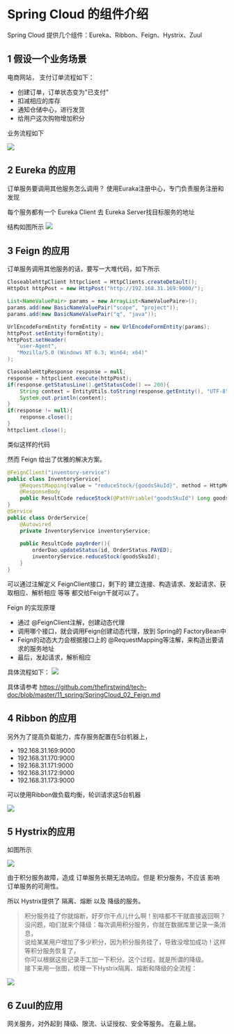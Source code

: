 # Spring Cloud 的组件介绍

<!--https://blog.csdn.net/With_Her/article/details/97165385-->
Spring Cloud 提供几个组件：Eureka、Ribbon、Feign、Hystrix、Zuul

## 1 假设一个业务场景

电商网站， 支付订单流程如下：
* 创建订单，订单状态变为"已支付"
* 扣减相应的库存
* 通知仓储中心，进行发货
* 给用户这次购物增加积分

业务流程如下

![](images/626AAACA-551C-4BBC-B822-907032F39F9C.png)

## 2 Eureka 的应用

订单服务要调用其他服务怎么调用？
使用Euraka注册中心，专门负责服务注册和发现

每个服务都有一个 Eureka Client 去 Eureka Server找目标服务的地址

结构如图所示
![](images/39095E9E-D752-45B6-A13C-57F07550E24B.png)

## 3 Feign 的应用

订单服务调用其他服务的话，要写一大堆代码，如下所示
```java
CloseablehttpClient httpclient = HttpClients.createDetault();
HttpOst httpPost = new HttpPost("http://192.168.31.169:9000/");

List<NameValuePair> params = new ArrayList<NameValuePaire>();
params.add(new BasicNameValuePair("scope", "project"));
params.add(new BasicNameValuePair("q", "java"));

UrlEncodeFormEntity formEntity = new UrlEncodeFormEntity(params);
httpPost.setEntity(formEntity);
httpPost.setHeader(
   "user-Agent",
   "Mozilla/5.0 (Windows NT 6.3; Win64; x64)"     
);

CloseableHttpResponse response = null;
response = httpclient.execute(httpPost);
if(response.getStatusLine().getStatusCode() == 200){
    String context = EntityUtils.toString(response.getEntity(), "UTF-8");
    System.out.println(content);
}
if(response != null){
    response.close();
}
httpclient.close();
```
类似这样的代码

然而 Feign 给出了优雅的解决方案。

```java
@FeignClient("inventory-service")
public class InventoryService{
    @RequestMapping(value = "reduceStock/{goodsSkuId}", method = HttpMethod.PUT)
    @ResponseBody
    public ResultCode reduceStock(@PathVriable("goodsSkuId") Long goodsSkuId);
}
@Service
public class OrderService{
    @Autowired
    private InventoryService inventoryService;
    
    public ResultCode payOrder(){
        orderDao.updateStatus(id, OrderStatus.PAYED);
        inventoryService.reduceStock(goodsSkuId);
    }
}
```


可以通过注解定义 FeignClient接口，剩下的 建立连接、构造请求、发起请求、获取相应、解析相应 等等 都交给Feign干就可以了。

Feign 的实现原理
* 通过 @FeignClient注解，创建动态代理
* 调用哪个接口，就会调用Feign创建动态代理，放到 Spring的 FactoryBean中
* Feign的动态大力会根据接口上的 @RequestMapping等注解，来构造出要请求的服务地址
* 最后，发起请求，解析相应

具体流程如下：
![](images/2B01FB44-D079-43E5-A93F-E1266750B002.png)

具体请参考 https://github.com/thefirstwind/tech-doc/blob/master/11_spring/SpringCloud_02_Feign.md


## 4 Ribbon 的应用

另外为了提高负载能力，库存服务配置在5台机器上，
* 192.168.31.169:9000
* 192.168.31.170:9000
* 192.168.31.171:9000
* 192.168.31.172:9000
* 192.168.31.173:9000

可以使用Ribbon做负载均衡，轮训请求这5台机器

![](images/9D94E8DB-78FA-4833-B0CE-061D0F88BFEC.png)

## 5 Hystrix的应用

如图所示

![](images/4C164092-C054-434F-94B8-551B9BE08EF6.png)

由于积分服务故障，造成 订单服务长期无法响应。但是 积分服务，不应该 影响 订单服务的可用性。

所以 Hystrix提供了 隔离、熔断 以及 降级的服务。

> 积分服务挂了你就熔断，好歹你干点儿什么啊！别啥都不干就直接返回啊？  
> 没问题，咱们就来个降级：每次调用积分服务，你就在数据库里记录一条消息，  
> 说给某某用户增加了多少积分，因为积分服务挂了，导致没增加成功！这样等积分服务恢复了，  
> 你可以根据这些记录手工加一下积分。这个过程，就是所谓的降级。  
> 接下来用一张图，梳理一下Hystrix隔离、熔断和降级的全流程：


![](images/CD74A2DD-FAFE-498E-89E5-C973C9EAF7C9.png)

## 6 Zuul的应用
网关服务，对外起到 降级、限流、认证授权、安全等服务。
在最上层。